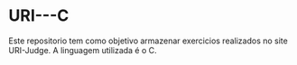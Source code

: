 # URI---C
Este repositorio tem como objetivo armazenar exercicios realizados no site URI-Judge. A linguagem utilizada é o C.
